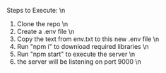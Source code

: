 Steps to Execute:  \n
1.  Clone the repo  \n
2.  Create a .env file \n
3.  Copy the text from env.txt to this new .env file \n
4.  Run "npm i" to download required libraries \n
5.  Run "npm start" to execute the server  \n
6.  the server will be listening on port 9000 \n
